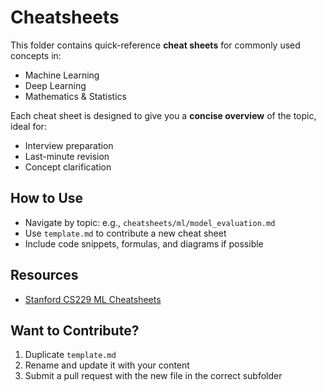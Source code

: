 # Cheatsheets

This folder contains quick-reference **cheat sheets** for commonly used concepts in:

- Machine Learning
- Deep Learning
- Mathematics & Statistics

Each cheat sheet is designed to give you a **concise overview** of the topic, ideal for:
- Interview preparation
- Last-minute revision
- Concept clarification

## How to Use

- Navigate by topic: e.g., `cheatsheets/ml/model_evaluation.md`
- Use `template.md` to contribute a new cheat sheet
- Include code snippets, formulas, and diagrams if possible


## Resources

- [Stanford CS229 ML Cheatsheets](https://stanford.edu/~shervine/teaching/cs-229/cheatsheet-machine-learning-tips-and-tricks)

## Want to Contribute?

1. Duplicate `template.md`
2. Rename and update it with your content
3. Submit a pull request with the new file in the correct subfolder